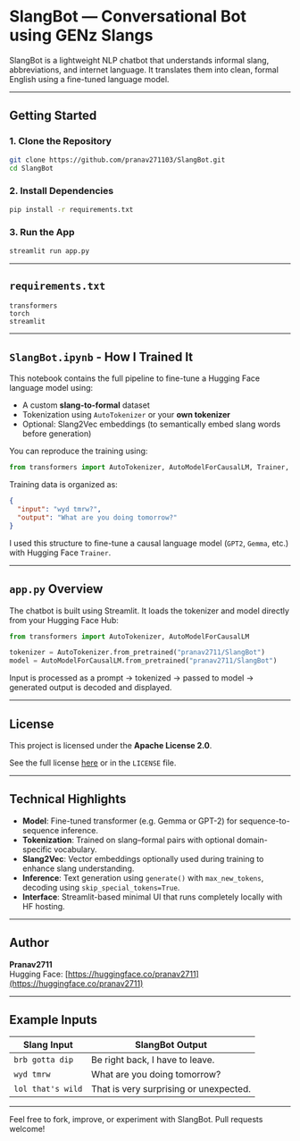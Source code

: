 # SlangBot — Conversational Bot using GENz Slangs

SlangBot is a lightweight NLP chatbot that understands informal slang, abbreviations, and internet language. It translates them into clean, formal English using a fine-tuned language model.

---

## Getting Started

### 1. Clone the Repository

```bash
git clone https://github.com/pranav271103/SlangBot.git
cd SlangBot
```

### 2. Install Dependencies

```bash
pip install -r requirements.txt
```

### 3. Run the App

```bash
streamlit run app.py
```

---

## `requirements.txt`

```
transformers
torch
streamlit
```

---

## `SlangBot.ipynb` - How I Trained It

This notebook contains the full pipeline to fine-tune a Hugging Face language model using:

* A custom **slang-to-formal** dataset
* Tokenization using `AutoTokenizer` or your **own tokenizer**
* Optional: Slang2Vec embeddings (to semantically embed slang words before generation)

You can reproduce the training using:

```python
from transformers import AutoTokenizer, AutoModelForCausalLM, Trainer, TrainingArguments
```

Training data is organized as:

```json
{
  "input": "wyd tmrw?",
  "output": "What are you doing tomorrow?"
}
```

I used this structure to fine-tune a causal language model (`GPT2`, `Gemma`, etc.) with Hugging Face `Trainer`.

---

## `app.py` Overview

The chatbot is built using Streamlit. It loads the tokenizer and model directly from your Hugging Face Hub:

```python
from transformers import AutoTokenizer, AutoModelForCausalLM

tokenizer = AutoTokenizer.from_pretrained("pranav2711/SlangBot")
model = AutoModelForCausalLM.from_pretrained("pranav2711/SlangBot")
```

Input is processed as a prompt → tokenized → passed to model → generated output is decoded and displayed.

---

## License

This project is licensed under the **Apache License 2.0**.

See the full license [here](https://github.com/pranav271103/SlangBot/blob/main/LICENSE) or in the `LICENSE` file.

---

## Technical Highlights

* **Model**: Fine-tuned transformer (e.g. Gemma or GPT-2) for sequence-to-sequence inference.
* **Tokenization**: Trained on slang–formal pairs with optional domain-specific vocabulary.
* **Slang2Vec**: Vector embeddings optionally used during training to enhance slang understanding.
* **Inference**: Text generation using `generate()` with `max_new_tokens`, decoding using `skip_special_tokens=True`.
* **Interface**: Streamlit-based minimal UI that runs completely locally with HF hosting.

---

## Author

**Pranav2711**  
Hugging Face: [https://huggingface.co/pranav2711](https://huggingface.co/pranav2711)

---

## Example Inputs

| Slang Input       | SlangBot Output                        |
| ----------------- | -------------------------------------- |
| `brb gotta dip`   | Be right back, I have to leave.        |
| `wyd tmrw`        | What are you doing tomorrow?           |
| `lol that's wild` | That is very surprising or unexpected. |

---

Feel free to fork, improve, or experiment with SlangBot. Pull requests welcome!

